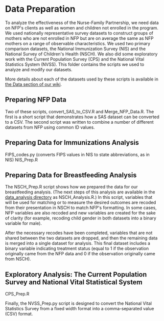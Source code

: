 # Data Preparation
 
To analyze the effectiveness of the Nurse-Family Partnership, we need data on NFP's clients as well as women and children not enrolled in the program.  We used nationally representative survey datasets to construct groups of mothers who are not enrolled in NFP but are on average the same as NFP mothers on a range of observable characteristics.  We used two primary comparison datasets, the National Immunization Survey (NIS) and the National Survey of Children's Health (NSCH).  We also did some exploratory work with the Current Population Survey (CPS) and the National Vital Statistics System (NVSS). This folder contains the scripts we used to analyze and modify our datasets.


More details about each of the datasets used by these scripts is available in [the Data section of our wiki](https://github.com/dssg/nfp/wiki/Data).

## Preparing NFP Data

Two of these scripts, convert_SAS_to_CSV.R and Merge_NFP_Data.R.  The first is a short script that demonstrates how a SAS dataset can be converted to a CSV.  The second script was written to combine a number of different datasets from NFP using common ID values.


## Preparing Data for Immunizations Analysis

FIPS_codes.py (converts FIPS values in NIS to state abbreviations, as in NIS)
NIS_Prep.R


## Preparing Data for Breastfeeding Analysis

The NSCH_Prep.R script shows how we prepared the data for our breastfeeding analysis.  (The next steps of this analysis are available in the [data_analysis directory](https://github.com/dssg/nfp/tree/master/data_analysis) as NSCH_Analysis.R.)  In this script, variables that will be used for matching or to measure the desired outcomes are recoded from their presentation in NSCH to match NFP's formatting.  In some cases, NFP variables are also recoded and new variables are created for the sake of clarity (for example, recoding child gender in both datasets into a binary variable for male).

After the necessary recodes have been completed, variables that are not shared between the two datasets are dropped, and then the remaining data is merged into a single dataset for analysis.  This final dataset includes a binary variable indicating treatment status (equal to 1 if the observation originally came from the NFP data and 0 if the observation originally came from NSCH).


## Exploratory Analysis: The Current Population Survey and National Vital Statistical System

CPS_Prep.R

Finally, the NVSS_Prep.py script is designed to convert the National Vital Statistics Survey from a fixed width format into a comma-separated value (CSV) format.